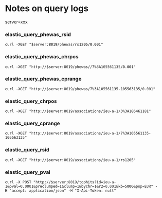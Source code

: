 
# Notes on query logs

server=xxx

### elastic_query_phewas_rsid

`curl -XGET "$server:8019/phewas/rs1205/0.001"`

### elastic_query_phewas_chrpos

`curl -XGET "http://$server:8019/phewas//7%3A105561135/0.001"`

### elastic_query_phewas_cprange

`curl -XGET "http://$server:8019/phewas/7%3A105561135-105563135/0.001"`

### elastic_query_chrpos

`curl -XGET "http://$server:8019/associations/ieu-a-1/3%3A186461181"`

### elastic_query_cprange

`curl -XGET "http://$server:8019/associations/ieu-a-1/7%3A105561135-105563135"`

### elastic_query_rsid

`curl -XGET "http://$server:8019/associations/ieu-a-1/rs1205"`

### elastic_query_pval

`curl -X POST "http://$server:8019/tophits?id=ieu-a-1&pval=0.0001&preclumped=1&clump=1&bychr=1&r2=0.001&kb=5000&pop=EUR" -H "accept: application/json" -H "X-Api-Token: null"`